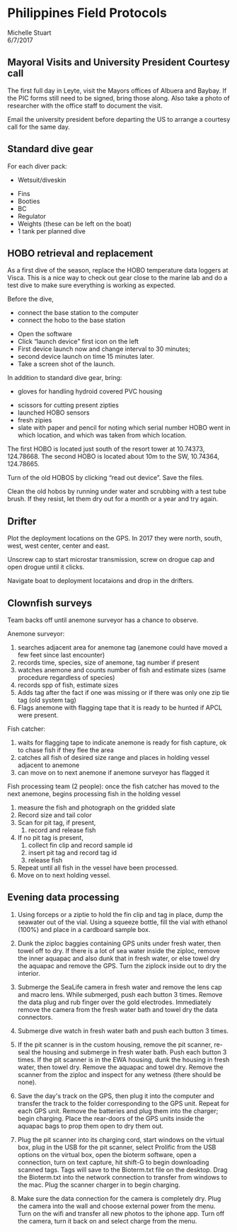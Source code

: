 # Philippines Field Protocols
Michelle Stuart  
6/7/2017  



## Mayoral Visits and University President Courtesy call

The first full day in Leyte, visit the Mayors offices of Albuera and Baybay.  If the PIC forms still need to be signed, bring those along.  Also take a photo of researcher with the office staff to document the visit.  

Email the university president before departing the US to arrange a courtesy call for the same day.

## Standard dive gear
For each diver pack:

* Wetsuit/diveskin
+ Fins
+ Booties
+ BC
+ Regulator
+ Weights (these can be left on the boat)
+ 1 tank per planned dive

## HOBO retrieval and replacement

As a first dive of the season, replace the HOBO temperature data loggers at Visca.  This is a nice way to check out gear close to the marine lab and do a test dive to make sure everything is working as expected.

Before the dive,

* connect the base station to the computer
* connect the hobo to the base station
+ Open the software
+ Click “launch device” first icon on the left 
+ First device launch now and change interval to 30 minutes; 
+ second device launch on time 15 minutes later.
+ Take a screen shot of the launch.

In addition to standard dive gear, bring:

* gloves for handling hydroid covered PVC housing
+ scissors for cutting present zipties
+ launched HOBO sensors
+ fresh zipies
+ slate with paper and pencil for noting which serial number HOBO went in which location, and which was taken from which location.

The first HOBO is located just south of the resort tower at 10.74373, 124.78668.
The second HOBO is located about 10m to the SW, 10.74364, 124.78665.

Turn of the old HOBOS by clicking “read out device”.  Save the files.

Clean the old hobos by running under water and scrubbing with a test tube brush.  If they resist, let them dry out for a month or a year and try again. 

## Drifter 
Plot the deployment locations on the GPS.  In 2017 they were north, south, west, west center, center and east.

Unscrew cap to start microstar transmission, screw on drogue cap and open drogue until it clicks.

Navigate boat to deployment locataions and drop in the drifters.

## Clownfish surveys
Team backs off until anemone surveyor has a chance to observe.

Anemone surveyor:

1. searches adjacent area for anemone tag (anemone could have moved a few feet since last encounter)
2. records time, species, size of anemone, tag number if present
3. watches anemone and counts number of fish and estimate sizes (same procedure regardless of species)
4. records spp of fish, estimate sizes
5. Adds tag after the fact if one was missing or if there was only one zip tie tag (old system tag)
6. Flags anemone with flagging tape that it is ready to be hunted if APCL were present.

Fish catcher:

1. waits for flagging tape to indicate anemone is ready for fish capture, ok to chase fish if they flee the area
2. catches all fish of desired size range and places in holding vessel adjacent to anemone
3. can move on to next anemone if anemone surveyor has flagged it

Fish processing team (2 people):
once the fish catcher has moved to the next anemone, begins processing fish in the holding vessel

1. measure the fish and photograph on the gridded slate
2. Record size and tail color
3. Scan for pit tag, if present, 
    1. record and release fish
4. If no pit tag is present, 
    1. collect fin clip and record sample id
    2. insert pit tag and record tag id
    3. release fish
5. Repeat until all fish in the vessel have been processed.
6. Move on to next holding vessel.

## Evening data processing

1. Using forceps or a ziptie to hold the fin clip and tag in place, dump the seawater out of the vial.  Using a squeeze bottle, fill the vial with ethanol (100%) and place in a cardboard sample box.

1. Dunk the ziploc baggies containing GPS units under fresh water, then towel off to dry.  If there is a lot of sea water inside the ziploc, remove the inner aquapac and also dunk that in fresh water, or else towel dry the aquapac and remove the GPS.  Turn the ziplock inside out to dry the interior.

2. Submerge the SeaLife camera in fresh water and remove the lens cap and macro lens.  While submerged, push each button 3 times.  Remove the data plug and rub finger over the gold electrodes.  Immediately remove the camera from the fresh water bath and towel dry the data connectors.

3. Submerge dive watch in fresh water bath and push each button 3 times.

4. If the pit scanner is in the custom housing, remove the pit scanner, re-seal the housing and submerge in fresh water bath.  Push each button 3 times.  If the pit scanner is in the EWA housing, dunk the housing in fresh water, then towel dry.  Remove the aquapac and towel dry. Remove the scanner from the ziploc and inspect for any wetness (there should be none).  

5. Save the day's track on the GPS, then plug it into the computer and transfer the track to the folder corresponding to the GPS unit.  Repeat for each GPS unit.  Remove the batteries and plug them into the charger; begin charging.  Place the rear-doors of the GPS units inside the aquapac bags to prop them open to dry them out.  

6. Plug the pit scanner into its charging cord, start windows on the virtual box, plug in the USB for the pit scanner, select Prolific from the USB options on the virtual box, open the bioterm software, open a connection, turn on text capture, hit shift-G to begin downloading scanned tags.  Tags will save to the Bioterm.txt file on the desktop.  Drag the Bioterm.txt into the network connection to transfer from windows to the mac.  Plug the scanner charger in to begin charging.

7. Make sure the data connection for the camera is completely dry.  Plug the camera into the wall and choose external power from the menu. Turn on the wifi and transfer all new photos to the iphone app. Turn off the camera, turn it back on and select charge from the menu.



